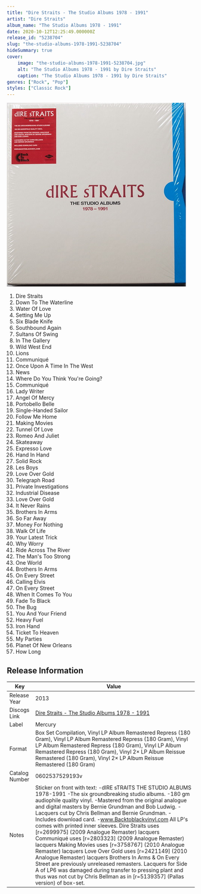 ```yaml
---
title: "Dire Straits - The Studio Albums 1978 - 1991"
artist: "Dire Straits"
album_name: "The Studio Albums 1978 - 1991"
date: 2020-10-12T12:25:49.000000Z
release_id: "5238704"
slug: "the-studio-albums-1978-1991-5238704"
hideSummary: true
cover:
    image: "the-studio-albums-1978-1991-5238704.jpg"
    alt: "The Studio Albums 1978 - 1991 by Dire Straits"
    caption: "The Studio Albums 1978 - 1991 by Dire Straits"
genres: ["Rock", "Pop"]
styles: ["Classic Rock"]
---
```


![The Studio Albums 1978 - 1991 by Dire Straits](the-studio-albums-1978-1991-5238704.jpg)

<!-- section break -->

1. Dire Straits
2. Down To The Waterline
3. Water Of Love
4. Setting Me Up
5. Six Blade Knife
6. Southbound Again
7. Sultans Of Swing
8. In The Gallery
9. Wild West End
10. Lions
11. Communiqué
12. Once Upon A Time In The West
13. News
14. Where Do You Think You're Going?
15. Communiqué
16. Lady Writer
17. Angel Of Mercy
18. Portobello Belle
19. Single-Handed Sailor
20. Follow Me Home
21. Making Movies
22. Tunnel Of Love
23. Romeo And Juliet
24. Skateaway
25. Expresso Love
26. Hand In Hand
27. Solid Rock
28. Les Boys
29. Love Over Gold
30. Telegraph Road
31. Private Investigations
32. Industrial Disease
33. Love Over Gold
34. It Never Rains
35. Brothers In Arms
36. So Far Away
37. Money For Nothing
38. Walk Of Life
39. Your Latest Trick
40. Why Worry
41. Ride Across The River
42. The Man's Too Strong
43. One World
44. Brothers In Arms
45. On Every Street
46. Calling Elvis
47. On Every Street
48. When It Comes To You
49. Fade To Black
50. The Bug
51. You And Your Friend
52. Heavy Fuel
53. Iron Hand
54. Ticket To Heaven
55. My Parties
56. Planet Of New Orleans
57. How Long

<!-- section break -->





## Release Information
|  Key           | Value                                                |
| ---------------| ---------------------------------------------------- |
| Release Year   | 2013                                   |
| Discogs Link   | [Dire Straits - The Studio Albums 1978 - 1991](https://www.discogs.com/release/5238704-Dire-Straits-The-Studio-Albums-1978-1991) |
| Label          | Mercury |
| Format         | Box Set Compilation, Vinyl LP Album Remastered Repress (180 Gram), Vinyl LP Album Remastered Repress (180 Gram), Vinyl LP Album Remastered Repress (180 Gram), Vinyl LP Album Remastered Repress (180 Gram), Vinyl 2× LP Album Reissue Remastered (180 Gram), Vinyl 2× LP Album Reissue Remastered (180 Gram) |
| Catalog Number | 0602537529193v |
| Notes | Sticker on front with text: -dIRE sTRAITS THE STUDIO ALBUMS 1978-1991 -The six groundbreaking studio albums. -180 gm audiophile quality vinyl. -Mastered from the original analogue and digital masters by Bernie Grundman and Bob Ludwig. -Lacquers cut by Chris Bellman and Bernie Grundman. -Includes download card. -www.Backtoblackvinyl.com  All LP's comes with printed inner sleeves. Dire Straits uses [r=2699975] (2009 Analogue Remaster) lacquers Communiqué uses [r=2803323] (2009 Analogue Remaster) lacquers Making Movies uses [r=3758767] (2010 Analogue Remaster) lacquers Love Over Gold uses [r=2421149] (2010 Analogue Remaster) lacquers Brothers In Arms & On Every Street are previously unreleased remasters. Lacquers for Side A of LP6 was damaged during transfer to pressing plant and thus was not cut by Chris Bellman as in [r=5139357] (Pallas version) of box-set. |